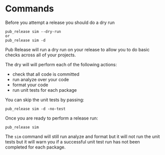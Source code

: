# Commands

Before you attempt a release you should do a dry run

```text
pub_release sim --dry-run
or
pub_release sim -d
```

Pub Release will run a dry run on your release to allow you to do basic checks across all of your projects.

The dry will will perform each of the following actions:

* check that all code is committed
* run analyze over your code
* format your code
* run unit tests for each package

You can skip the unit tests by passing:

```text
pub_release sim -d -no-test
```

Once you are ready to perform a release run:

```text
pub_release sim
```

The `sim` command will still run analyze and format but it will not run the unit tests but it will warn you if a successful unit test run has not been completed for each package.






